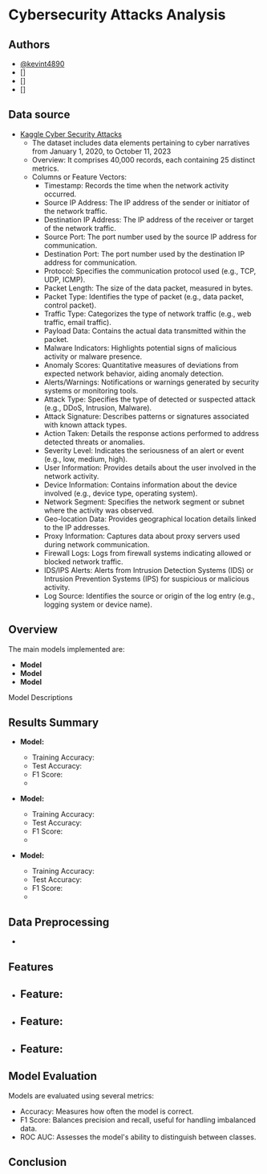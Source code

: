 # Cybersecurity Attacks Analysis

## Authors

- [@kevint4890](https://www.github.com/kevint4890)
- []
- []
- []

## Data source

- [Kaggle Cyber Security Attacks](https://www.kaggle.com/datasets/teamincribo/cyber-security-attacks/data)
  - The dataset includes data elements pertaining to cyber narratives from January 1, 2020, to October 11, 2023
  - Overview: It comprises 40,000 records, each containing 25 distinct metrics.
  - Columns or Feature Vectors:
    - Timestamp: Records the time when the network activity occurred.
    - Source IP Address: The IP address of the sender or initiator of the network traffic.
    - Destination IP Address: The IP address of the receiver or target of the network traffic.
    - Source Port: The port number used by the source IP address for communication.
    - Destination Port: The port number used by the destination IP address for communication.
    - Protocol: Specifies the communication protocol used (e.g., TCP, UDP, ICMP).
    - Packet Length: The size of the data packet, measured in bytes.
    - Packet Type: Identifies the type of packet (e.g., data packet, control packet).
    - Traffic Type: Categorizes the type of network traffic (e.g., web traffic, email traffic).
    - Payload Data: Contains the actual data transmitted within the packet.
    - Malware Indicators: Highlights potential signs of malicious activity or malware presence.
    - Anomaly Scores: Quantitative measures of deviations from expected network behavior, aiding anomaly detection.
    - Alerts/Warnings: Notifications or warnings generated by security systems or monitoring tools.
    - Attack Type: Specifies the type of detected or suspected attack (e.g., DDoS, Intrusion, Malware).
    - Attack Signature: Describes patterns or signatures associated with known attack types.
    - Action Taken: Details the response actions performed to address detected threats or anomalies.
    - Severity Level: Indicates the seriousness of an alert or event (e.g., low, medium, high).
    - User Information: Provides details about the user involved in the network activity.
    - Device Information: Contains information about the device involved (e.g., device type, operating system).
    - Network Segment: Specifies the network segment or subnet where the activity was observed.
    - Geo-location Data: Provides geographical location details linked to the IP addresses.
    - Proxy Information: Captures data about proxy servers used during network communication.
    - Firewall Logs: Logs from firewall systems indicating allowed or blocked network traffic.
    - IDS/IPS Alerts: Alerts from Intrusion Detection Systems (IDS) or Intrusion Prevention Systems (IPS) for suspicious or malicious activity.
    - Log Source: Identifies the source or origin of the log entry (e.g., logging system or device name).

## Overview


The main models implemented are:
- **Model**
- **Model**
- **Model**

Model Descriptions

## Results Summary
- **Model:**
  - Training Accuracy: 
  - Test Accuracy: 
  - F1 Score: 
  - 

- **Model:**
  - Training Accuracy: 
  - Test Accuracy: 
  - F1 Score: 
  - 

- **Model:**
  - Training Accuracy: 
  - Test Accuracy:
  - F1 Score: 
  - 

## Data Preprocessing
- 

## Features
- **Feature:**
  - 
- **Feature:**
  - 
- **Feature:**
  - 

## Model Evaluation
Models are evaluated using several metrics:
- Accuracy: Measures how often the model is correct.
- F1 Score: Balances precision and recall, useful for handling imbalanced data.
- ROC AUC: Assesses the model's ability to distinguish between classes.

## Conclusion

